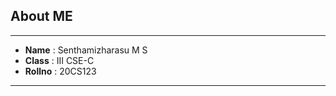 
## About ME 
---
* **Name** : Senthamizharasu M S 
* **Class** : III CSE-C 
* **Rollno** : 20CS123
---
